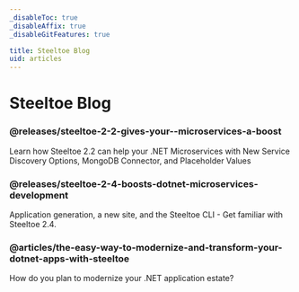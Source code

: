 ```yaml
---
_disableToc: true
_disableAffix: true
_disableGitFeatures: true

title: Steeltoe Blog
uid: articles
---
```

# Steeltoe Blog

### @releases/steeltoe-2-2-gives-your--microservices-a-boost
Learn how Steeltoe 2.2 can help your .NET Microservices with New Service Discovery Options, MongoDB Connector, and Placeholder Values

### @releases/steeltoe-2-4-boosts-dotnet-microservices-development
Application generation, a new site, and the Steeltoe CLI - Get familiar with Steeltoe 2.4.

### @articles/the-easy-way-to-modernize-and-transform-your-dotnet-apps-with-steeltoe
How do you plan to modernize your .NET application estate?
